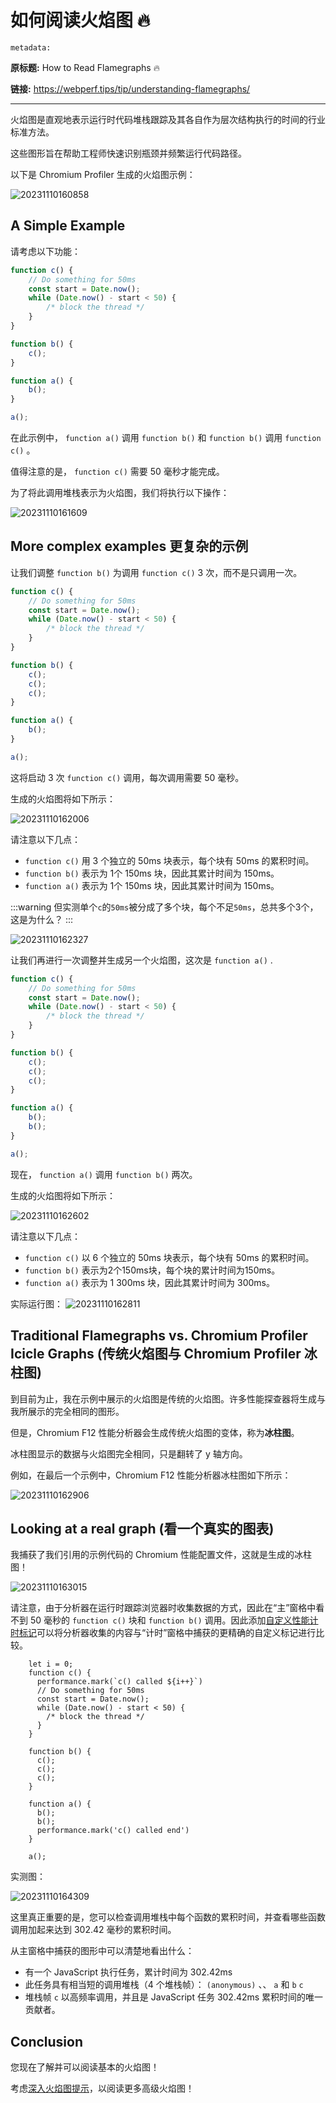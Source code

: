 # 如何阅读火焰图 🔥

`metadata:`

**原标题:** How to Read Flamegraphs 🔥

**链接:** https://webperf.tips/tip/understanding-flamegraphs/

---

火焰图是直观地表示运行时代码堆栈跟踪及其各自作为层次结构执行的时间的行业标准方法。

这些图形旨在帮助工程师快速识别瓶颈并频繁运行代码路径。

以下是 Chromium Profiler 生成的火焰图示例：

![20231110160858](https://blog-1318409910.cos.ap-beijing.myqcloud.com/blog/20231110160858.png)

## A Simple Example

请考虑以下功能：

```js
function c() {
    // Do something for 50ms
    const start = Date.now();
    while (Date.now() - start < 50) {
        /* block the thread */
    }
}

function b() {
    c();
}

function a() {
    b();
}

a();
```

在此示例中， `function a()` 调用 `function b()` 和 `function b()` 调用 `function c()` 。

值得注意的是， `function c()` 需要 50 毫秒才能完成。

为了将此调用堆栈表示为火焰图，我们将执行以下操作：

![20231110161609](https://blog-1318409910.cos.ap-beijing.myqcloud.com/blog/20231110161609.png)

## More complex examples 更复杂的示例

让我们调整 `function b()` 为调用 `function c()` 3 次，而不是只调用一次。

```js
function c() {
    // Do something for 50ms
    const start = Date.now();
    while (Date.now() - start < 50) {
        /* block the thread */
    }
}

function b() {
    c();
    c();
    c();
}

function a() {
    b();
}

a();
```

这将启动 3 次 `function c()` 调用，每次调用需要 50 毫秒。

生成的火焰图将如下所示：

![20231110162006](https://blog-1318409910.cos.ap-beijing.myqcloud.com/blog/20231110162006.png)

请注意以下几点：

*   `function c()` 用 3 个独立的 50ms 块表示，每个块有 50ms 的累积时间。
*   `function b()` 表示为 1个 150ms 块，因此其累计时间为 150ms。
*   `function a()` 表示为 1个 150ms 块，因此其累计时间为 150ms。

:::warning
但实测单个`c`的`50ms`被分成了多个块，每个不足`50ms`，总共多个3个，这是为什么？
:::

![20231110162327](https://blog-1318409910.cos.ap-beijing.myqcloud.com/blog/20231110162327.png)


让我们再进行一次调整并生成另一个火焰图，这次是 `function a()` .

```js
function c() {
    // Do something for 50ms
    const start = Date.now();
    while (Date.now() - start < 50) {
        /* block the thread */
    }
}

function b() {
    c();
    c();
    c();
}

function a() {
    b();
    b();
}

a();
```
现在， `function a()` 调用 `function b()` 两次。

生成的火焰图将如下所示：

![20231110162602](https://blog-1318409910.cos.ap-beijing.myqcloud.com/blog/20231110162602.png)

请注意以下几点：

*   `function c()` 以 6 个独立的 50ms 块表示，每个块有 50ms 的累积时间。
*   `function b()` 表示为2个150ms块，每个块的累计时间为150ms。
*   `function a()` 表示为 1 300ms 块，因此其累计时间为 300ms。

实际运行图：
![20231110162811](https://blog-1318409910.cos.ap-beijing.myqcloud.com/blog/20231110162811.png)

## Traditional Flamegraphs vs. Chromium Profiler Icicle Graphs  (传统火焰图与 Chromium Profiler 冰柱图)

到目前为止，我在示例中展示的火焰图是传统的火焰图。许多性能探查器将生成与我所展示的完全相同的图形。

但是，Chromium F12 性能分析器会生成传统火焰图的变体，称为**冰柱图**。

冰柱图显示的数据与火焰图完全相同，只是翻转了 y 轴方向。

例如，在最后一个示例中，Chromium F12 性能分析器冰柱图如下所示：

![20231110162906](https://blog-1318409910.cos.ap-beijing.myqcloud.com/blog/20231110162906.png)

## Looking at a real graph (看一个真实的图表)

我捕获了我们引用的示例代码的 Chromium 性能配置文件，这就是生成的冰柱图！

![20231110163015](https://blog-1318409910.cos.ap-beijing.myqcloud.com/blog/20231110163015.png)

请注意，由于分析器在运行时跟踪浏览器时收集数据的方式，因此在“主”窗格中看不到 50 毫秒的 `function c()` 块和 `function b()` 调用。因此添加[自定义性能计时标记](./performance-timing-markers.md)可以将分析器收集的内容与“计时”窗格中捕获的更精确的自定义标记进行比较。

```js{1,3,20}
    let i = 0;
    function c() {
      performance.mark(`c() called ${i++}`)
      // Do something for 50ms
      const start = Date.now();
      while (Date.now() - start < 50) {
        /* block the thread */
      }
    }

    function b() {
      c();
      c();
      c();
    }

    function a() {
      b();
      b();
      performance.mark('c() called end')
    }

    a();
```
实测图：

![20231110164309](https://blog-1318409910.cos.ap-beijing.myqcloud.com/blog/20231110164309.png)

这里真正重要的是，您可以检查调用堆栈中每个函数的累积时间，并查看哪些函数调用加起来达到 302.42 毫秒的累积时间。

从主窗格中捕获的图形中可以清楚地看出什么：

*   有一个 JavaScript 执行任务，累计时间为 302.42ms
*   此任务具有相当短的调用堆栈（4 个堆栈帧）： `(anonymous)` 、、 `a` 和 `b` `c`
*   堆栈帧 `c` 以高频率调用，并且是 JavaScript 任务 302.42ms 累积时间的唯一贡献者。

## Conclusion

您现在了解并可以阅读基本的火焰图！

考虑[深入火焰图提示](https://webperf.tips/tip/flamegraphs-in-depth)，以阅读更多高级火焰图！
